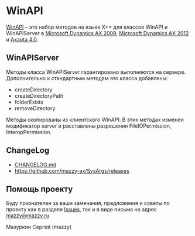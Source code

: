 # WinAPI

[project]:https://github.com/mazzy-ax/WinAPI
[license]:https://github.com/mazzy-ax/WinAPI/blob/master/LICENSE

[WinAPI][project] &ndash; это набор методов на языке X++ для классов WinAPI и WinAPIServer в [Microsoft Dynamics AX 2009](ax2009), [Microsoft Dynamics AX 2012](ax2012) и [Axapta 4.0](ax4).

## WinAPIServer

Методы класса WinAPIServer гарантировано выполняются на сервере. Дополнительно к стандартным методам это класса добавлены:

* createDirectory
* createDirectoryPath
* folderExists
* removeDirectory

Методы скопированы из клиентского WinAPI. В этих методах изменен модификатор server и расставлены разрешения FileIOPermission, InteropPermission.

## ChangeLog

* [CHANGELOG.md](CHANGELOG.md)
* <https://github.com/mazzy-ax/SysArgs/releases>

## Помощь проекту

Буду признателен за ваши замечания, предложения и советы по проекту как в разделе [Issues](https://github.com/mazzy-ax/WinAPI/issues), так и в виде письма на адрес <mazzy@mazzy.ru>

Мазуркин Сергей (mazzy)
